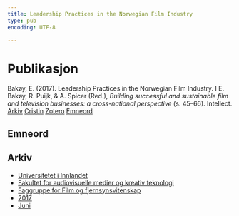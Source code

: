```yaml
---
title: Leadership Practices in the Norwegian Film Industry
type: pub
encoding: UTF-8

---
```

<h1>Publikasjon</h1>
<article id="csl-bib-container-7BNMJEYG" class="csl-bib-container">
  <div class="csl-bib-body"> <div class="csl-entry">Bakøy, E. (2017). Leadership Practices in the Norwegian Film Industry. I E. Bakøy, R. Puijk, &#38; A. Spicer (Red.), <i>Building successful and sustainable film and television businesses: a cross-national perspective</i> (s. 45–66). Intellect.</div> </div>
  <div class="csl-bib-buttons">
    <a href="#taxonomy-article-7BNMJEYG" alt="archive" class="csl-bib-button">Arkiv</a>
    <a href="https://app.cristin.no/results/show.jsf?id=1478888" alt="Cristin" class="csl-bib-button">Cristin</a>
    <a href="http://zotero.org/groups/5881554/items/7BNMJEYG" alt="Zotero" class="csl-bib-button">Zotero</a>
    <a href="#keywords-article-7BNMJEYG" alt="keywords" class="csl-bib-button">Emneord</a>
  </div>
  <div id="csl-bib-meta-container-7BNMJEYG"></div>
</article>
<div id="csl-bib-meta-7BNMJEYG" class="csl-bib-meta">
  <article id="keywords-article-7BNMJEYG" class="keywords-article">
    <h1>Emneord</h1>
    
  </article>
  <article id="taxonomy-article-7BNMJEYG" class="taxonomy-article">
    <h1>Arkiv</h1>
    <ul>
      <li>
        <a href="/nn/archive/?key=3DCRN523">Universitetet i Innlandet</a>
      </li>
      <li>
        <a href="/nn/archive/?key=8XUDF4FD">Fakultet for audiovisuelle medier og kreativ teknologi</a>
      </li>
      <li>
        <a href="/nn/archive/?key=GP9PM6PG">Faggruppe for Film og fjernsynsvitenskap</a>
      </li>
      <li>
        <a href="/nn/archive/?key=FUSJD299">2017</a>
      </li>
      <li>
        <a href="/nn/archive/?key=G34NANYM">Juni</a>
      </li>
    </ul>
  </article>
</div>
